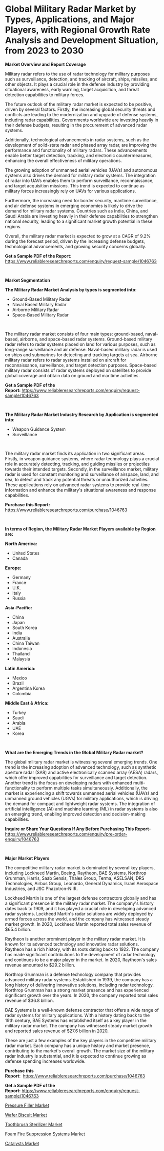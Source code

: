 <p><h1>Global Military Radar Market by Types, Applications, and Major Players, with Regional Growth Rate Analysis and Development Situation, from 2023 to 2030</h1></p><p><strong>Market Overview and Report Coverage</strong></p>
<p><p>Military radar refers to the use of radar technology for military purposes such as surveillance, detection, and tracking of aircraft, ships, missiles, and other objects. It plays a crucial role in the defense industry by providing situational awareness, early warning, target acquisition, and threat detection capabilities to military forces.</p><p>The future outlook of the military radar market is expected to be positive, driven by several factors. Firstly, the increasing global security threats and conflicts are leading to the modernization and upgrade of defense systems, including radar capabilities. Governments worldwide are investing heavily in their defense budgets, resulting in the procurement of advanced radar systems.</p><p>Additionally, technological advancements in radar systems, such as the development of solid-state radar and phased array radar, are improving the performance and functionality of military radars. These advancements enable better target detection, tracking, and electronic countermeasures, enhancing the overall effectiveness of military operations.</p><p>The growing adoption of unmanned aerial vehicles (UAVs) and autonomous systems also drives the demand for military radar systems. The integration of radar into UAVs enables them to perform surveillance, reconnaissance, and target acquisition missions. This trend is expected to continue as military forces increasingly rely on UAVs for various applications.</p><p>Furthermore, the increasing need for border security, maritime surveillance, and air defense systems in emerging economies is likely to drive the demand for military radar systems. Countries such as India, China, and Saudi Arabia are investing heavily in their defense capabilities to strengthen national security, leading to a significant market growth potential in these regions.</p><p>Overall, the military radar market is expected to grow at a CAGR of 9.2% during the forecast period, driven by the increasing defense budgets, technological advancements, and growing security concerns globally.</p></p>
<p><strong>Get a Sample PDF of the Report:</strong> <a href="https://www.reliableresearchreports.com/enquiry/request-sample/1046763">https://www.reliableresearchreports.com/enquiry/request-sample/1046763</a></p>
<p>&nbsp;</p>
<p><strong>Market Segmentation</strong></p>
<p><strong>The Military Radar Market Analysis by types is segmented into:</strong></p>
<p><ul><li>Ground-Based Military Radar</li><li>Naval Based Military Radar</li><li>Airborne Military Radar</li><li>Space-Based Military Radar</li></ul></p>
<p>&nbsp;</p>
<p><p>The military radar market consists of four main types: ground-based, naval-based, airborne, and space-based radar systems. Ground-based military radar refers to radar systems placed on land for various purposes, such as long-range surveillance and air defense. Naval-based military radar is used on ships and submarines for detecting and tracking targets at sea. Airborne military radar refers to radar systems installed on aircraft for reconnaissance, surveillance, and target detection purposes. Space-based military radar consists of radar systems deployed on satellites to provide global coverage and obtain data on ground and maritime activities.</p></p>
<p><strong>Get a Sample PDF of the Report:</strong>&nbsp;<a href="https://www.reliableresearchreports.com/enquiry/request-sample/1046763">https://www.reliableresearchreports.com/enquiry/request-sample/1046763</a></p>
<p>&nbsp;</p>
<p><strong>The Military Radar Market Industry Research by Application is segmented into:</strong></p>
<p><ul><li>Weapon Guidance System</li><li>Surveillance</li></ul></p>
<p>&nbsp;</p>
<p><p>The military radar market finds its application in two significant areas. Firstly, in weapon guidance systems, where radar technology plays a crucial role in accurately detecting, tracking, and guiding missiles or projectiles towards their intended targets. Secondly, in the surveillance market, military radar is used for constant monitoring and surveillance of airspace, land, and sea, to detect and track any potential threats or unauthorized activities. These applications rely on advanced radar systems to provide real-time information and enhance the military's situational awareness and response capabilities.</p></p>
<p><strong>Purchase this Report:</strong>&nbsp; <a href="https://www.reliableresearchreports.com/purchase/1046763">https://www.reliableresearchreports.com/purchase/1046763</a></p>
<p>&nbsp;</p>
<p><strong>In terms of Region, the Military Radar Market Players available by Region are:</strong></p>
<p>
    <p> <strong> North America: </strong>
        <ul>
            <li>United States</li>
            <li>Canada</li>
        </ul>
        </p> 
    <p> <strong> Europe: </strong>
        <ul>
            <li>Germany</li>
            <li>France</li>
            <li>U.K.</li>
            <li>Italy</li>
            <li>Russia</li>
        </ul>
        </p> 
    <p> <strong> Asia-Pacific: </strong>
        <ul>
            <li>China</li>
            <li>Japan</li>
            <li>South Korea</li>
            <li>India</li>
            <li>Australia</li>
            <li>China Taiwan</li>
            <li>Indonesia</li>
            <li>Thailand</li>
            <li>Malaysia</li>
        </ul>
        </p> 
    <p> <strong> Latin America: </strong>
        <ul>
            <li>Mexico</li>
            <li>Brazil</li>
            <li>Argentina Korea</li>
            <li>Colombia</li>
        </ul>
        </p> 
    <p> <strong> Middle East & Africa: </strong>
        <ul>
            <li>Turkey</li>
            <li>Saudi</li>
            <li>Arabia</li>
            <li>UAE</li>
            <li>Korea</li>
        </ul>
    </p>
    </p>
<p>&nbsp;</p>
<p><strong>What are the Emerging Trends in the Global Military Radar market?</strong></p>
<p><p>The global military radar market is witnessing several emerging trends. One trend is the increasing adoption of advanced technology, such as synthetic aperture radar (SAR) and active electronically scanned array (AESA) radars, which offer improved capabilities for surveillance and target detection. Another trend is the focus on developing radars with enhanced multi-functionality to perform multiple tasks simultaneously. Additionally, the market is experiencing a shift towards unmanned aerial vehicles (UAVs) and unmanned ground vehicles (UGVs) for military applications, which is driving the demand for compact and lightweight radar systems. The integration of artificial intelligence (AI) and machine learning (ML) in radar systems is also an emerging trend, enabling improved detection and decision-making capabilities.</p></p>
<p><strong>Inquire or Share Your Questions If Any Before Purchasing This Report</strong>- <a href="https://www.reliableresearchreports.com/enquiry/pre-order-enquiry/1046763">https://www.reliableresearchreports.com/enquiry/pre-order-enquiry/1046763</a></p>
<p>&nbsp;</p>
<p><strong>Major Market Players</strong></p>
<p><p>The competitive military radar market is dominated by several key players, including Lockheed Martin, Boeing, Raytheon, BAE Systems, Northrop Grumman, Harris, Saab Sensis, Thales Group, Terma, ASELSAN, DRS Technologies, Airbus Group, Leonardo, General Dynamics, Israel Aerospace Industries, and JSC Phazotron-NIIR.</p><p>Lockheed Martin is one of the largest defense contractors globally and has a significant presence in the military radar market. The company's history dates back to 1909, and it has played a crucial role in developing advanced radar systems. Lockheed Martin's radar solutions are widely deployed by armed forces across the world, and the company has witnessed steady market growth. In 2020, Lockheed Martin reported total sales revenue of $65.4 billion.</p><p>Raytheon is another prominent player in the military radar market. It is known for its advanced technology and innovative radar solutions. Raytheon has a rich history, with its roots dating back to 1922. The company has made significant contributions to the development of radar technology and continues to be a major player in the market. In 2020, Raytheon's sales revenue amounted to $29.2 billion.</p><p>Northrop Grumman is a defense technology company that provides advanced military radar systems. Established in 1939, the company has a long history of delivering innovative solutions, including radar technology. Northrop Grumman has a strong market presence and has experienced significant growth over the years. In 2020, the company reported total sales revenue of $36.8 billion.</p><p>BAE Systems is a well-known defense contractor that offers a wide range of radar systems for military applications. With a history dating back to the 19th century, BAE Systems has established itself as a key player in the military radar market. The company has witnessed steady market growth and reported sales revenue of $27.6 billion in 2020.</p><p>These are just a few examples of the key players in the competitive military radar market. Each company has a unique history and market presence, contributing to the market's overall growth. The market size of the military radar industry is substantial, and it is expected to continue growing as defense spending increases worldwide.</p></p>
<p><strong>Purchase this Report:</strong>&nbsp;&nbsp;<a href="https://www.reliableresearchreports.com/purchase/1046763">https://www.reliableresearchreports.com/purchase/1046763</a></p>
<p></p>
<p><strong>Get a Sample PDF of the Report:</strong>&nbsp;<a href="https://www.reliableresearchreports.com/enquiry/request-sample/1046763">https://www.reliableresearchreports.com/enquiry/request-sample/1046763</a></p>
<p><p><a href="https://www.linkedin.com/pulse/decoding-pressure-filler-market-deep-dive-latest-trends-pyxje/">Pressure Filler Market</a></p><p><a href="https://github.com/sofyaavrova/Market-Research-Report-List-1/blob/main/wafer-biscuit-market.md">Wafer Biscuit Market</a></p><p><a href="https://medium.com/@viksingh034/toothbrush-sterilizer-market-size-cagr-trends-2024-2030-c8eb4595f0bc">Toothbrush Sterilizer Market</a></p><p><a href="https://www.linkedin.com/pulse/decoding-foam-fire-suppression-systems-market-deep-dive-0j1he/">Foam Fire Suppression Systems Market</a></p><p><a href="https://github.com/merzlyukov93/Market-Research-Report-List-1/blob/main/catalysts-market.md">Catalysts Market</a></p></p>